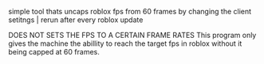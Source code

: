 simple tool thats uncaps roblox fps from 60 frames by changing the client setitngs | rerun after every roblox update

DOES NOT SETS THE FPS TO A CERTAIN FRAME RATES
This program only gives the machine the abillity to reach the target fps in roblox without it being capped at 60 frames.
